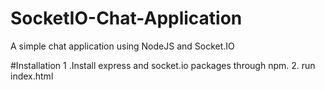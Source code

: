 # SocketIO-Chat-Application
A simple chat application using NodeJS and Socket.IO

#Installation
1 .Install express and socket.io packages through npm.
2. run index.html 
